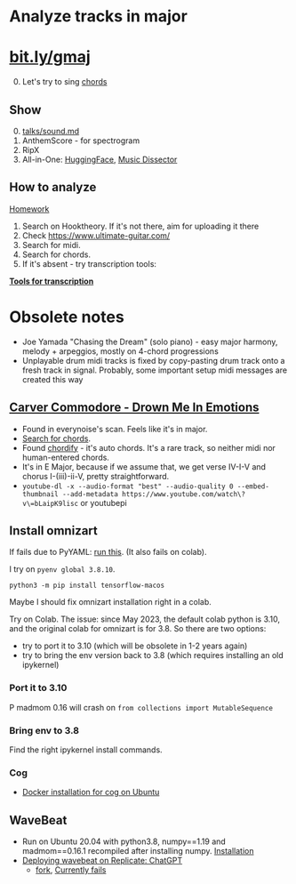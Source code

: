 # Analyze tracks in major

# [bit.ly/gmaj](https://bit.ly/gmaj)

0. Let's try to sing [chords](https://book-one.hooktheory.com/section/chords)

## Show

0. [talks/sound.md](../sound.md)
1. AnthemScore - for spectrogram
2. RipX
3. All-in-One: [HuggingFace](https://huggingface.co/spaces/vpavlenko/all-in-one), [Music Dissector](https://music-dissector.vercel.app/)

## How to analyze

[Homework](https://github.com/vpavlenko/study-music/blob/main/talks/f0/01_major.md#homework)

1. Search on Hooktheory. If it's not there, aim for uploading it there
2. Check https://www.ultimate-guitar.com/
3. Search for midi.
4. Search for chords.
5. If it's absent - try transcription tools:

[**Tools for transcription**](../../parts/transcription.md) 

# Obsolete notes

- Joe Yamada "Chasing the Dream" (solo piano) - easy major harmony, melody + arpeggios, mostly on 4-chord progressions
- Unplayable drum midi tracks is fixed by copy-pasting drum track onto a fresh track in signal. Probably, some important setup midi messages are created this way

## [Carver Commodore - Drown Me In Emotions](https://www.youtube.com/watch?v=bLaipK9lisc)

- Found in everynoise's scan. Feels like it's in major.
- [Search for chords](https://www.google.com/search?q=Carver+Commodore+-+Drown+Me+In+Emotions+chords). 
- Found [chordify](https://chordify.net/chords/carver-commodore-drown-me-in-emotions-official-music-video-carver-commodore) - it's auto chords. It's a rare track, so neither midi nor human-entered chords.
- It's in E Major, because if we assume that, we get verse IV-I-V and chorus I-(iii)-ii-V, pretty straightforward.
- `youtube-dl -x --audio-format "best" --audio-quality 0 --embed-thumbnail --add-metadata https://www.youtube.com/watch\?v\=bLaipK9lisc` or youtubepi



## Install omnizart

If fails due to PyYAML: [run this](https://github.com/yaml/pyyaml/issues/601#issuecomment-1693730229). (It also fails on colab).

I try on `pyenv global 3.8.10`.

`python3 -m pip install tensorflow-macos`

Maybe I should fix omnizart installation right in a colab.

Try on Colab. The issue: since May 2023, the default colab python is 3.10, and the original colab for omnizart is for 3.8. So there are two options:
- try to port it to 3.10 (which will be obsolete in 1-2 years again)
- try to bring the env version back to 3.8 (which requires installing an old ipykernel)

### Port it to 3.10

P
madmom 0.16 will crash on `from collections import MutableSequence`

### Bring env to 3.8

Find the right ipykernel install commands.

### Cog

- [Docker installation for cog on Ubuntu](https://docs.docker.com/engine/install/ubuntu/)

## WaveBeat
   - Run on Ubuntu 20.04 with python3.8, numpy==1.19 and madmom==0.16.1 recompiled after installing numpy. [Installation](https://gist.github.com/vpavlenko/6d88bd19b4017c0bf63d70ca5a9738e7)
   - [Deploying wavebeat on Replicate: ChatGPT](https://chat.openai.com/share/de2f0f76-a6a0-4029-896e-16a37706f7ea)
      - [fork](https://github.com/vpavlenko/wavebeat), [Currently fails](https://gist.github.com/vpavlenko/6c4982ea9920ad0c46aa035b84afa300)


